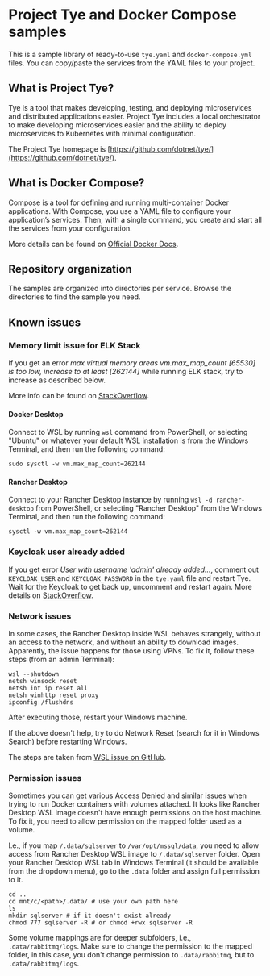# Project Tye and Docker Compose samples

This is a sample library of ready-to-use `tye.yaml` and `docker-compose.yml` files. You can copy/paste the services from the YAML files to your project.

## What is Project Tye?

Tye is a tool that makes developing, testing, and deploying microservices and distributed applications easier. Project Tye includes a local orchestrator to make developing microservices easier and the ability to deploy microservices to Kubernetes with minimal configuration.

The Project Tye homepage is [https://github.com/dotnet/tye/](https://github.com/dotnet/tye/).

## What is Docker Compose?

Compose is a tool for defining and running multi-container Docker applications. With Compose, you use a YAML file to configure your application’s services. Then, with a single command, you create and start all the services from your configuration.

More details can be found on [Official Docker Docs](https://docs.docker.com/compose/).

## Repository organization

The samples are organized into directories per service. Browse the directories to find the sample you need.

## Known issues

### Memory limit issue for ELK Stack

If you get an error _max virtual memory areas vm.max_map_count [65530] is too low, increase to at least [262144]_ while running ELK stack, try to increase as described below.

More info can be found on [StackOverflow](https://stackoverflow.com/a/66547784/119230).

#### Docker Desktop

Connect to WSL by running `wsl` command from PowerShell, or selecting "Ubuntu" or whatever your default WSL installation is from the Windows Terminal, and then run the following command:

```shell
sudo sysctl -w vm.max_map_count=262144
```

#### Rancher Desktop

Connect to your Rancher Desktop instance by running `wsl -d rancher-desktop` from PowerShell, or selecting "Rancher Desktop" from the Windows Terminal, and then run the following command:

```shell
sysctl -w vm.max_map_count=262144
```

### Keycloak user already added

If you get error _User with username 'admin' already added..._, comment out `KEYCLOAK_USER` and `KEYCLOAK_PASSWORD` in the `tye.yaml` file and restart Tye. Wait for the Keycloak to get back up, uncomment and restart again. More details on [StackOverflow](https://stackoverflow.com/a/61071811/119230).


### Network issues

In some cases, the Rancher Desktop inside WSL behaves strangely, without an access to the network, and without an ability to download images. Apparently, the issue happens for those using VPNs. To fix it, follow these steps (from an admin Terminal):

```shell
wsl --shutdown
netsh winsock reset
netsh int ip reset all
netsh winhttp reset proxy
ipconfig /flushdns
```

After executing those, restart your Windows machine.

If the above doesn't help, try to do Network Reset (search for it in Windows Search) before restarting Windows.

The steps are taken from [WSL issue on GitHub](https://github.com/microsoft/WSL/issues/5336#issuecomment-653881695).

### Permission issues

Sometimes you can get various Access Denied and similar issues when trying to run Docker containers with volumes attached. It looks like Rancher Desktop WSL image doesn't have enough permissions on the host machine. To fix it, you need to allow permission on the mapped folder used as a volume.

I.e., if you map `/.data/sqlserver` to `/var/opt/mssql/data`, you need to allow access from Rancher Desktop WSL image to  `/.data/sqlserver` folder. Open your Rancher Desktop WSL tab in Windows Terminal (it should be available from the dropdown menu), go to the `.data` folder and assign full permission to it.

```shell
cd ..
cd mnt/c/<path>/.data/ # use your own path here
ls
mkdir sqlserver # if it doesn't exist already
chmod 777 sqlserver -R # or chmod +rwx sqlserver -R
```

Some volume mappings are for deeper subfolders, i.e., `.data/rabbitmq/logs`. Make sure to change the permission to the mapped folder, in this case, you don't change permission to `.data/rabbitmq`, but to `.data/rabbitmq/logs`.
